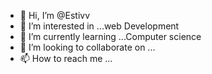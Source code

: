 - 👋 Hi, I’m @Estivv 
- 👀 I’m interested in ...web Development
- 🌱 I’m currently learning ...Computer science 
- 💞️ I’m looking to collaborate on ...
- 📫 How to reach me ...

<!---
Estivv/Estivv is a ✨ special ✨ repository because its `README.md` (this file) appears on your GitHub profile.
You can click the Preview link to take a look at your changes.
--->
